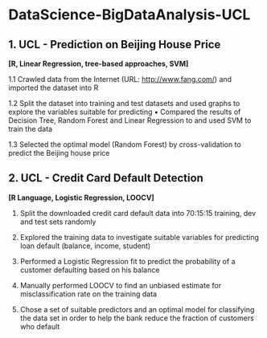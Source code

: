 # DataScience-BigDataAnalysis-UCL
## 1. UCL - Prediction on Beijing House Price   

**[R, Linear Regression, tree-based approaches, SVM]**

1.1 Crawled data from the Internet (URL: http://www.fang.com/) and imported the dataset into R  

1.2 Split the dataset into training and test datasets and used graphs to explore the variables suitable for predicting ▪ Compared the results of Decision Tree, Random Forest and Linear Regression to and used SVM to train the data  

1.3 Selected the optimal model (Random Forest) by cross-validation to predict the Beijing house price    

## 2. UCL - Credit Card Default Detection   

**[R Language, Logistic Regression, LOOCV]** 

1. Split the downloaded credit card default data into 70:15:15 training, dev and test sets randomly 

2. Explored the training data to investigate suitable variables for predicting loan default (balance, income, student)  

3. Performed a Logistic Regression fit to predict the probability of a customer defaulting based on his balance 

4. Manually performed LOOCV to find an unbiased estimate for misclassification rate on the training data 

5. Chose a set of suitable predictors and an optimal model for classifying the data set in order to help the bank reduce the fraction of customers who default
